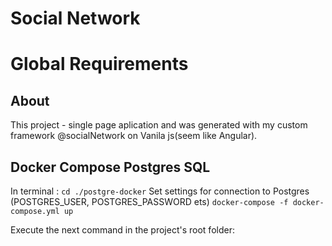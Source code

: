 # Social Network
# Global Requirements

## About
This project - single page aplication and was generated with my custom framework @socialNetwork on Vanila js(seem like Angular).

## Docker Compose Postgres SQL
In terminal : 
`cd ./postgre-docker`
Set settings for connection to Postgres (POSTGRES_USER, POSTGRES_PASSWORD ets)
`docker-compose -f docker-compose.yml up`

Execute the next command in the project's root folder:
